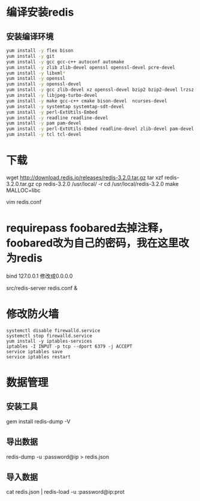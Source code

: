 # 编译安装redis

## 安装编译环境
```bash
yum install -y flex bison
yum install -y git
yum install -y gcc gcc-c++ autoconf automake
yum install -y zlib zlib-devel openssl openssl-devel pcre-devel
yum install -y libxml*
yum install -y openssl
yum install -y openssl-devel
yum install -y gcc zlib-devel xz openssl-devel bzip2 bzip2-devel lrzsz 
yum install -y libjpeg-turbo-devel 
yum install -y make gcc-c++ cmake bison-devel  ncurses-devel
yum install -y systemtap systemtap-sdt-devel
yum install -y perl-ExtUtils-Embed
yum install -y readline readline-devel
yum install -y pam pam-devel
yum install -y perl-ExtUtils-Embed readline-devel zlib-devel pam-devel libxml2-devel libxslt-devel openldap-devel python-devel gcc-c++   openssl-devel cmake
yum install -y tcl tcl-devel
```

# 下载
wget http://download.redis.io/releases/redis-3.2.0.tar.gz 
tar xzf redis-3.2.0.tar.gz
cp redis-3.2.0 /usr/local/ -r
cd /usr/local/redis-3.2.0
make MALLOC=libc

vim redis.conf
# requirepass foobared去掉注释，foobared改为自己的密码，我在这里改为redis
bind 127.0.0.1 修改成0.0.0.0

src/redis-server redis.conf &

# 修改防火墙
```
systemctl disable firewalld.service
systemctl stop firewalld.service
yum install -y iptables-services
iptables -I INPUT -p tcp --dport 6379 -j ACCEPT
service iptables save
service iptables restart
```

# 数据管理
## 安装工具
gem install redis-dump -V

## 导出数据
redis-dump -u :password@ip > redis.json

## 导入数据
cat redis.json | redis-load -u :password@ip:prot


